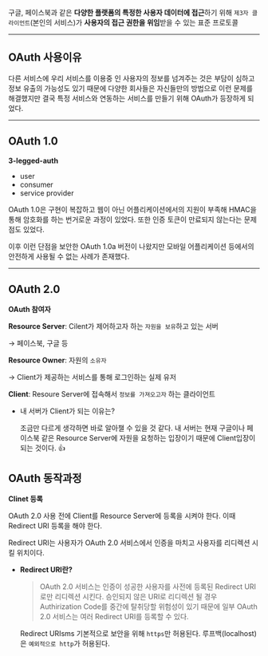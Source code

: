 구글, 페이스북과 같은 **다양한 플랫폼의 특정한 사용자 데이터에 접근**하기 위해 `제3자 클라이언트`(본인의 서비스)가 **사용자의 접근 권한을 위임**받을 수 있는 표준 프로토콜

------

## OAuth 사용이유

다른 서비스에 우리 서비스를 이용중 인 사용자의 정보를 넘겨주는 것은 부담이 심하고 정보 유출의 가능성도 있기 때문에 다양한 회사들은 자신들만의 방법으로 이런 문제를 해결했지만 결국 특정 서비스와 연동하는 서비스를 만들기 위해 OAuth가 등장하게 되었다.

------

## OAuth 1.0

**3-legged-auth**

- user
- consumer
- service provider

OAuth 1.0은 구현이 복잡하고 웹이 아닌 어플리케이션에서의 지원이 부족해 HMAC을 통해 암호화를 하는 번거로운 과정이 있었다. 또한 인증 토큰이 만료되지 않는다는 문제점도 있었다.

이후 이런 단점을 보안한 OAuth 1.0a 버전이 나왔지만 모바일 어플리케이션 등에서의 안전하게 사용될 수 없는 사례가 존재했다.

------

## OAuth 2.0

**OAuth 참여자**

**Resource Server**: Cilent가 제어하고자 하는 `자원을 보유`하고 있는 서버

→ 페이스북, 구글 등

**Resource Owner**: 자원의 `소유자`

→ Client가 제공하는 서비스를 통해 로그인하는 실제 유저

**Client**: Resoure Server에 접속해서 `정보를 가져오고자` 하는 클라이언트

- 내 서버가 Client가 되는 이유는?

  조금만 다르게 생각하면 바로 알아챌 수 있을 것 같다. 내 서버는 현재 구글이나 페이스북 같은 Resource Server에 자원을 요청하는 입장이기 때문에 Client입장이 되는 것이다. 👍

## OAuth 동작과정

**Clinet 등록**

OAuth 2.0 사용 전에 Client를 Resource Server에 등록을 시켜야 한다. 이때 Redirect URI 등록을 해야 한다.

Redirect URI는 사용자가 OAuth 2.0 서비스에서 인증을 마치고 사용자를 리디렉션 시킬 위치이다.

- **Redirect URI란?**

  > OAuth 2.0 서비스는 인증이 성공한 사용자를 사전에 등록된 Redirect URI로만 리디렉션 시킨다. 승인되지 않은 URI로 리디렉션 될 경우 Authirization Code를 중간에 탈취당할 위험성이 있기 때문에 일부 OAuth 2.0 서비스는 여러 Redirect URI를 등록할 수 있다.

  Redirect URIsms 기본적으로 보안을 위해 `https`만 허용된다. 루프백(localhost)은 `예외적으로 http`가 허용된다.